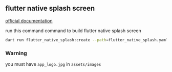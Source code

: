 ## flutter native splash screen
[official documentation](https://pub.dev/packages/flutter_native_splash)

run this command command to build flutter native splash screen
```sh
dart run flutter_native_splash:create --path=flutter_native_splash.yaml
```
### Warning
you must have `app_logo.jpg` in `assets/images`

